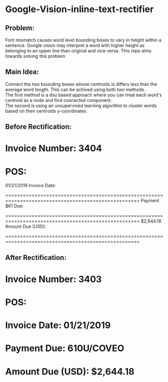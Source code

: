 # Google-Vision-inline-text-rectifier
## Problem: 
Font mismatch causes word level bounding boxes to vary in height within a sentence. Google vision may interpret a word with higher height as belonging to an upper line than original and vice versa. This repo aims towards solving this problem
## Main Idea: 
Connect the two bounding boxes whose centroids is differs less than the average word length. This can be achived using both two methods.<br>
The first method is a dsu based approach where you can treat each word's centroid as a node and find connected component.<br>
The second is using an unsupervised learning algorithm to cluster words based on their centroids y-coordinates.

## Before Rectification:

Invoice Number:  <a>
3404
====================================================================================================
POS: 
====================================================================================================
01/21/2019 
Invoice Date: 

====================================================================================================
Payment $61 Due: 

====================================================================================================
$2,644.18 
Amount Due (USD): 

====================================================================================================

## After Rectification:

Invoice Number: <a>
3403 
====================================================================================================
POS: 
====================================================================================================
Invoice Date: 
01/21/2019 
====================================================================================================
Payment Due: 
610U/COVEO 
====================================================================================================
Amount Due (USD): 
$2,644.18 
====================================================================================================
